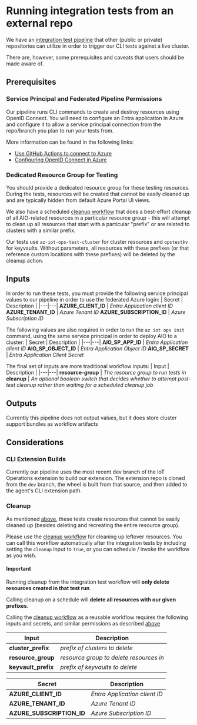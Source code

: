 # Running integration tests from an external repo

We have an [integration test pipeline](./.github/workflows/int_test.yml) that other (public or private) repositories can utilize in order to trigger our CLI tests against a live cluster.

There are, however, some prerequisites and caveats that users should be made aware of.

## Prerequisites

### Service Principal and Federated Pipeline Permissions

Our pipeline runs CLI commands to create and destroy resources using OpenID Connect.
You will need to configure an Entra application in Azure and configure it to allow a service principal connection from the repo/branch you plan to run your tests from.

More information can be found in the following links:
- [Use GitHub Actions to connect to Azure](https://learn.microsoft.com/en-us/azure/developer/github/connect-from-azure?tabs=azure-portal%2Clinux#use-the-azure-login-action-with-openid-connect)
- [Configuring OpenID Connect in Azure](https://docs.github.com/en/actions/deployment/security-hardening-your-deployments/configuring-openid-connect-in-azure)


### Dedicated Resource Group for Testing
You should provide a dedicated resource group for these testing resources.
During the tests, resources will be created that cannot be easily cleaned up and are typically hidden from default Azure Portal UI views.

We also have a scheduled [cleanup workflow](../.github/workflows/cluster_cleanup.yml) that does a best-effort cleanup of all AIO-related resources in a particular resource group - this will attempt to clean up all resources that start with a particular "prefix" or are related to clusters with a similar prefix.

Our tests use `az-iot-ops-test-cluster` for cluster resources and `opstestkv` for keyvaults. Without parameters, all resources with these prefixes (or that reference custom locations with these prefixes) will be deleted by the cleanup action.

## Inputs

In order to run these tests, you must provide the following service principal values to our pipeline in order to use the federated Azure login:
| Secret | Description |
|---|---|
**AZURE_CLIENT_ID** | *Entra Application client ID*
**AZURE_TENANT_ID** | *Azure Tenant ID*
**AZURE_SUBSCRIPTION_ID** | *Azure Subscription ID*

The following values are also required in order to run the `az iot ops init` command, using the same service principal in order to deploy AIO to a cluster:
| Secret | Description |
|---|---|
**AIO_SP_APP_ID** | *Entra Application client ID*
**AIO_SP_OBJECT_ID** | *Entra Application Object ID*
**AIO_SP_SECRET** | *Entra Application Client Secret*

The final set of inputs are more traditional workflow inputs:
| Input | Description |
|---|---|
**resource-group** | *The resource group to run tests in*
**cleanup** | *An optional boolean switch that decides whether to attempt post-test cleanup rather than waiting for a scheduled cleanup job*

## Outputs

Currently this pipeline does not output values, but it does store cluster support bundles as workflow artifacts

## Considerations

### CLI Extension Builds
Currently our pipeline uses the most recent dev branch of the IoT Operations extension to build our extension. The extension repo is cloned from the `dev` branch, the wheel is built from that source, and then added to the agent's CLI extension path.

### Cleanup
As mentioned [above](#dedicated-resource-group-for-testing), these tests create resources that cannot be easily cleaned up (besides deleting and recreating the entire resource group).

Please use the [cleanup workflow](../.github/workflows/cluster_cleanup.yml) for cleaning up leftover resources.
You can call this workflow automatically after the integration tests by including setting the `cleanup` input to `True`, or you can schedule / invoke the workflow as you wish.

#### **Important**

Running cleanup from the integration test workflow will **only delete resources created in that test run**.

Calling cleanup on a schedule will  **delete all resources with our given prefixes**.

Calling the [cleanup workflow](../.github/workflows/cluster_cleanup.yml) as a reusable workflow requires the following inputs and secrets, and similar permissions as described [above](#service-principal-and-federated-pipeline-permissions)

| Input | Description |
|---|---|
**cluster_prefix** | *prefix of clusters to delete*
**resource_group** | *resource group to delete resources in*
**keyvault_prefix** | *prefix of keyvaults to delete*

| Secret | Description |
|---|---|
**AZURE_CLIENT_ID** | *Entra Application client ID*
**AZURE_TENANT_ID** | *Azure Tenant ID*
**AZURE_SUBSCRIPTION_ID** | *Azure Subscription ID*